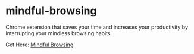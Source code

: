 # mindful-browsing

Chrome extension that saves your time and increases your productivity by interrupting your mindless browsing habits.

Get Here: [Mindful Browsing](https://chrome.google.com/webstore/detail/mindful-browsing/cobldifbambmimppcfdgifkiccmdmakf)

